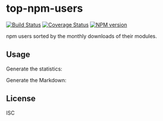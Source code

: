 # top-npm-users

[![Build Status](https://travis-ci.org/bcoe/top-npm-users.png)](https://travis-ci.org/bcoe/top-npm-users)
[![Coverage Status](https://coveralls.io/repos/bcoe/top-npm-users/badge.svg?branch=master)](https://coveralls.io/r/bcoe/top-npm-users?branch=master)
[![NPM version](https://img.shields.io/npm/v/top-npm-users.svg)](https://www.npmjs.com/package/top-npm-users)

npm users sorted by the monthly downloads of their modules.

## Usage

Generate the statistics:

Generate the Markdown:

## License

ISC
